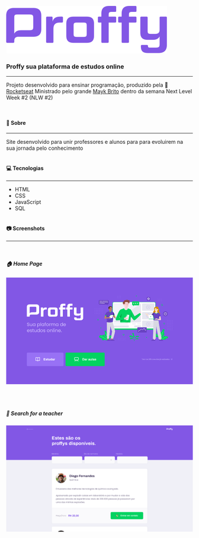 ![Home](https://github.com/renansilvamaciel/NLW/blob/master/Design%20and%20Layout/logo.png?raw=true)


### Proffy sua plataforma de estudos online 
------------
Projeto desenvolvido para ensinar programação, produzido pela 🚀 [Rocketseat](http://https://rocketseat.com.br/ "Rocketseat") Ministrado pelo  grande [Mayk Brito](http://https://github.com/maykbrito "Mayk Brito") dentro da semana Next Level Week #2 (NLW #2)

<br>


####  📖 Sobre
------------
Site desenvolvido para unir professores e alunos para para evoluirem na sua jornada pelo conhecimento 
<br><br>
#### 💻 Tecnologias 
------------
- HTML
- CSS
- JavaScript
- SQL
<br><br>
#### 📷 Screenshots

------------
<br>

#####   🏠 **Home Page**

[![Home Page](https://github.com/renansilvamaciel/NLW/blob/master/Design%20and%20Layout/web-landing.png?raw=true "Home Page")](http://https://github.com/renansilvamaciel/NLW/blob/master/Design%20and%20Layout/web-landing.png?raw=true "Home Page")


<br><br>

##### 🔎 **Search for a teacher**

[![Search for a teacher](https://github.com/renansilvamaciel/NLW/blob/master/Design%20and%20Layout/web-list.png?raw=true "Search for a teacher")](http://https://github.com/renansilvamaciel/NLW/blob/master/Design%20and%20Layout/web-list.png?raw=true "Search for a teacher")
